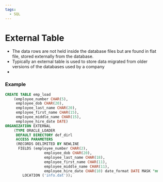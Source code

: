 ```yaml
---
tags:
  - SQL
---
```

# External Table
- The data rows are not held inside the database files but are found in flat file, stored externally from the database.
- Typically an external table is used to store data migrated from older versions of the databases used by a company
- 

### Example
```SQL
CREATE TABLE emp_load
	(employee_number CHAR(5),
	 employee_dob CHAR(20),
	 employee_last_name CHAR(20),
	 employee_first_name CHAR(15),
	 employee_middle_name CHAR(15),
	 employee_hire_date DATE)
ORGANIZATION EXTERNAL
	(TYPE ORACLE_LOADER
	 DEFAULT DIRECTORY def_dirl
	 ACCESS PARAMETERS
	 (RECORDS DELIMITED BY NEWLINE
	  FIELDS (employee_number CHAR(2),
				  employee_dob CHAR(20),
				  employee_last_name CHAR(18),
				  employee_first_name CHAR(11),
				  employee_middle_name CHAR(11),
				  employee_hire_date CHAR(10) date_format DATE MASK "mm/dd/yyyy"))
		LOCATION ('info.dat'));
```

